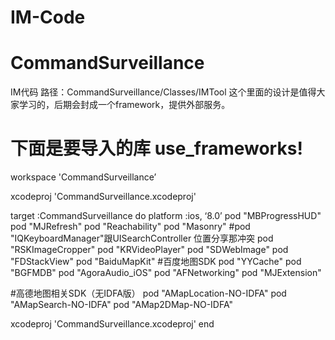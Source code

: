 # IM-Code
# CommandSurveillance
IM代码 路径：CommandSurveillance/Classes/IMTool 这个里面的设计是值得大家学习的，后期会封成一个framework，提供外部服务。
# 下面是要导入的库 use_frameworks!
workspace 'CommandSurveillance’

xcodeproj 'CommandSurveillance.xcodeproj'


target :CommandSurveillance do
platform :ios, ‘8.0’
pod "MBProgressHUD"
pod "MJRefresh"
pod "Reachability"
pod "Masonry"
#pod "IQKeyboardManager"跟UISearchController 位置分享那冲突
pod "RSKImageCropper"
pod "KRVideoPlayer"
pod "SDWebImage"
pod "FDStackView"
pod "BaiduMapKit" #百度地图SDK
pod "YYCache"
pod "BGFMDB"
pod "AgoraAudio_iOS"
pod "AFNetworking"
pod "MJExtension"

#高德地图相关SDK（无IDFA版）
pod "AMapLocation-NO-IDFA"
pod "AMapSearch-NO-IDFA"
pod "AMap2DMap-NO-IDFA"

xcodeproj 'CommandSurveillance.xcodeproj'
end
